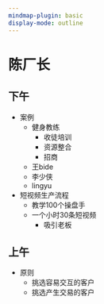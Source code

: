 ```yaml
---
mindmap-plugin: basic
display-mode: outline
---
```


# 陈厂长

## 下午
- 案例
    - 健身教练
        - 收徒培训
        - 资源整合
        - 招商
    - 王bide
    - 李少侠
    - lingyu
- 短视频生产流程
    - 教学100个操盘手
    - 一个小时30条短视频
        - 吸引老板

## 上午
- 原则
    - 挑选容易交互的客户
    - 挑选产生交易的客户